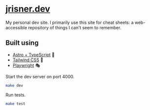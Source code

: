 # [jrisner.dev](https://jrisner.dev)

My personal dev site. I primarily use this site for cheat sheets: a web-accessible repository of things I can't seem to remember.

## Built using

- [Astro + TypeScript](https://astro.build/) :rocket:
- [Tailwind CSS](https://tailwindcss.com/) :dash:
- [Playwright](https://playwright.dev) :performing_arts:

Start the dev server on port 4000.

```sh
make dev
```

Run tests.

```sh
make test
```
